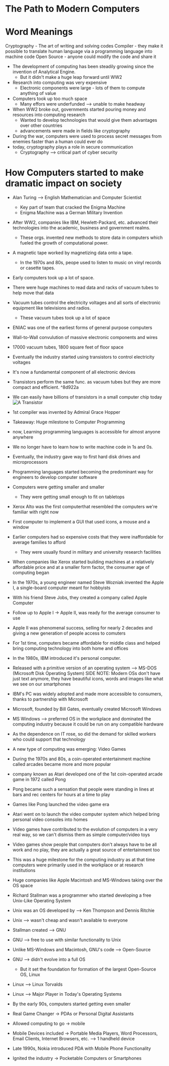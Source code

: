 # The Path to Modern Computers

# Word Meanings
Cryptography - The art of writing and solving codes
Compiler - they make it possible to translate human language via a programming language into machine code
Open Source - anyone could modify the code and share it
- The development of computing has been steadily growing since the invention of Analytical Engine.
	- But it didn't make a huge leap forward until WW2
- Research into computing was very expensive
	- Electronic components were large - lots of them to compute anything of value
- Computers took up too much space
	- Many effors were underfunded --> unable to make headway
- When WW2 broke out, governments started pouring money and resources into computing research
	- Wanted to develop technologies that would give them advantages over other countries
	- advancements were made in fields like cryptography
- During the war, computers were used to process secret messages from enemies faster than a human could ever do 
- today, cryptography plays a role in secure communication
	- Cryptography --> critical part of cyber security

# How Computers started to make dramatic impact on society
- Alan Turing --> English Mathematician and Computer Scientist
	- Key part of team that cracked the Enigma Machine
	- Enigma Machine was a German Military Invention

- After WW2, companies like IBM, Hewlett-Packard, etc. advanced their technologies into the academic, business and government realms. 
	- These orgs. invented new methods to store data in computers which fueled the growth of computational power.

- A magnetic tape worked by magnetizing data onto a tape. 
	- In the 1970s and 80s, peope used to listen to music on vinyl records or casette tapes.

- Early computers took up a lot of space.
- There were huge machines to read data and racks of vacuum tubes to help move that data
- Vacuum tubes control the electricity voltages and all sorts of electronic equipment like televisions and radios. 
	- These vacuum tubes took up a lot of space

- ENIAC was one of the earliest forms of general purpose computers
- Wall-to-Wall convulution of massive electronic components and wires
- 17000 vacuum tubes, 1800 square feet of floor space

- Eventually the industry started using transistors to control electricity voltages
- It's now a fundamental component of all electronic devices
- Transistors perform the same func. as vacuum tubes but they are more compact and efficient. ^8d922a
- We can easily have billions of transistors in a small computer chip today
![A Transistor](https://cdn.sparkfun.com/assets/learn_tutorials/1/9/3/intro.png)

- 1st compiler was invented by Admiral Grace Hopper
- Takeaway: Huge milestone to Computer Programming
- now, Learning programming languages is accessible for almost anyone anywhere
- We no longer have to learn how to write machine code in 1s and 0s.

- Eventually, the industry gave way to first hard disk drives and microprocessors
- Programming languages started becoming the predominant way for engineers to develop computer software
- Computers were getting smaller and smaller
	- They were getting small enough to fit on tabletops
- Xerox Alto was the first computerthat resembled the computers we're familiar with right now
- First computer to implement a GUI that used icons, a mouse and a window
- Earlier computers had so expensive costs that they were inaffordable for average families to afford
	- They were usually found in military and university research facilities
- When companies like Xerox started building machines at a relatively affordable price and at a smaller form factor, the consumer age of computing began
- In the 1970s, a young engineer named Steve Wozniak invented the Apple I, a single-board computer meant for hobbyists
- With his friend Steve Jobs, they created a company called Apple Computer
- Follow up to Apple I -> Apple II, was ready for the average consumer to use 
- Apple II was phenomenal success, selling for nearly 2 decades and giving a new generation of people access to comuters
- For 1st time, computers became affordable for middle class and helped bring computing technology into both home and offices
- In the 1980s, IBM introduced it's personal computer.
- Released with a primitive version of an operating system --> MS-DOS (Microsoft Disk Operating System)
SIDE NOTE: Modern OSs don't have just text anymore, they have beautiful icons, words and images like what we see on our smartphones 
- IBM's PC was widely adopted and made more accessible to consumers, thanks to partnership with Microsoft
- Microsoft, founded by Bill Gates, eventually created Microsoft Windows
- MS Windows --> preferred OS in the workplace and dominated the computing industry because it could be run on any compatible hardware
- As the dependence on IT rose, so did the demand for skilled workers who could support that technology 
- A new type of computing was emerging: Video Games
- During the 1970s and 80s, a coin-operated entertainment machine called arcades became more and more popular
- company known as Atari developed one of the 1st coin-operated arcade game in 1972 called Pong
- Pong became such a sensation that people were standing in lines at bars and rec centers for hours at a time to play
- Games like Pong launched the video game era
- Atari went on to launch the video computer system which helped bring personal video consoles into homes
- Video games have contributed to the evolution of computers in a very real way, so we can't dismiss them as simple computer/video toys
- Video games show people that computers don't always have to be all work and no play, they are actually a great source of entertainment too
- This was a huge milestone for the computing industry as at that time computers were primarily used in the workplace or at research institutions
- Huge companies like Apple Macintosh and MS-Windows taking over the OS space
- Richard Stallman was a programmer who started developing a free Unix-Like Operating System
- Unix was an OS developed by --> Ken Thompson and Dennis Ritchie
- Unix --> wasn't cheap and wasn't available to everyone
- Stallman created --> GNU
- GNU --> free to use with similar functionality to Unix
- Unlike MS-Windows and Macintosh, GNU's code --> Open-Source
- GNU --> didn't evolve into a full OS
	- But it set the foundation for formation of the largest Open-Source OS, Linux
- Linux --> Linux Torvalds
- Linux --> Major Player in Today's Operating Systems
- By the early 90s, computers started getting even smaller
- Real Game Changer -> PDAs or Personal Digital Assistants
- Allowed computing to go -> mobile
- Mobile Devices included -> Portable Media Players, Word Processors, Email Clients, Internet Browsers, etc. --> 1 handheld device
- Late 1990s, Nokia introduced PDA with Mobile Phone Functionality
- Ignited the industry -> Pocketable Computers or Smartphones
